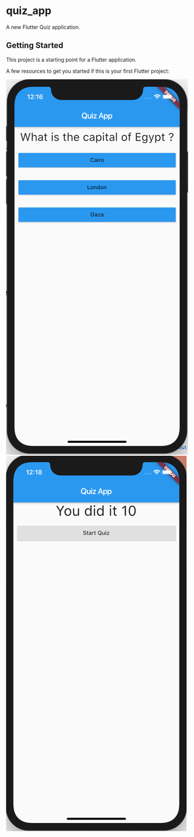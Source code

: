 # quiz_app

A new Flutter Quiz application.

## Getting Started

This project is a starting point for a Flutter application.

A few resources to get you started if this is your first Flutter project:

![App](https://github.com/islam-Ellithy/Flutter-Quiz-App/blob/master/app.png)
![Result](https://github.com/islam-Ellithy/Flutter-Quiz-App/blob/master/result.png)
